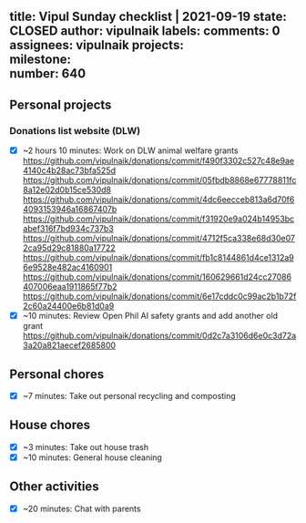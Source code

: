title:	Vipul Sunday checklist | 2021-09-19
state:	CLOSED
author:	vipulnaik
labels:	
comments:	0
assignees:	vipulnaik
projects:	
milestone:	
number:	640
--
## Personal projects

### Donations list website (DLW)

- [x] ~2 hours 10 minutes: Work on DLW animal welfare grants https://github.com/vipulnaik/donations/commit/f490f3302c527c48e9ae4140c4b28ac73bfa525d https://github.com/vipulnaik/donations/commit/05fbdb8868e67778811fc8a12e02d0b15ce530d8 https://github.com/vipulnaik/donations/commit/4dc6eecceb813a6d70f64093153946a16867407b https://github.com/vipulnaik/donations/commit/f31920e9a024b14953bcabef316f7bd934c737b3 https://github.com/vipulnaik/donations/commit/4712f5ca338e68d30e072ca95d29c81880a17722 https://github.com/vipulnaik/donations/commit/fb1c8144861d4ce1312a96e9528e482ac4160901 https://github.com/vipulnaik/donations/commit/160629661d24cc27086407006eaa1911865f77b2 https://github.com/vipulnaik/donations/commit/6e17cddc0c99ac2b1b72f2c60a24400e6b81d0a9
- [x] ~10 minutes: Review Open Phil AI safety grants and add another old grant https://github.com/vipulnaik/donations/commit/0d2c7a3106d6e0c3d72a3a20a821aecef2685800
## Personal chores

- [x] ~7 minutes: Take out personal recycling and composting

## House chores

- [x] ~3 minutes: Take out house trash
- [x] ~10 minutes: General house cleaning 

## Other activities

- [x] ~20 minutes: Chat with parents
